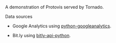 A demonstration of Protovis served by Tornado.

Data sources
 * Google Analytics using [python-googleanalytics](http://github.com/clintecker/python-googleanalytics/).

 * Bit.ly using [bitly-api-python](http://github.com/hammer/bitly-api-python).
